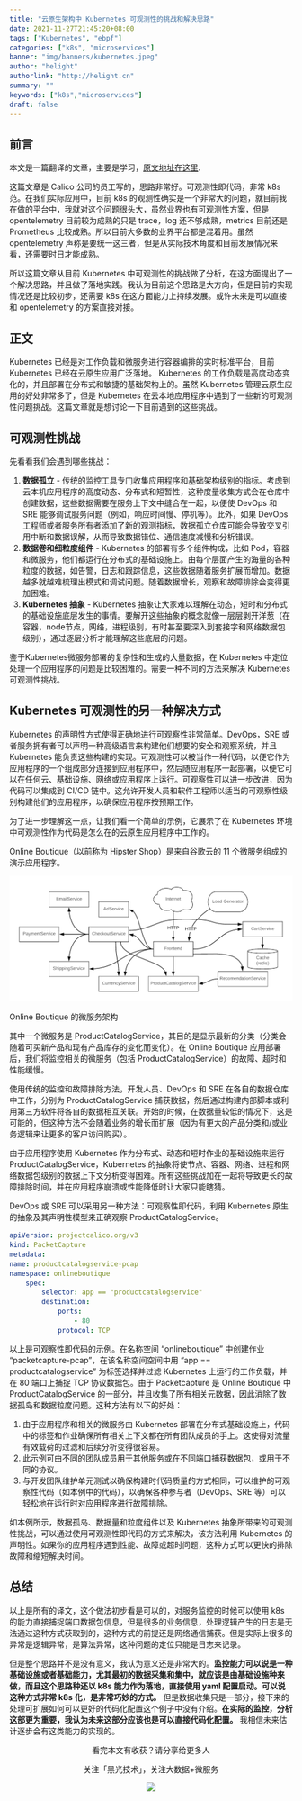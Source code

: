```yaml
---
title: "云原生架构中 Kubernetes 可观测性的挑战和解决思路"
date: 2021-11-27T21:45:20+08:00
tags: ["Kubernetes", "ebpf"]
categories: ["k8s", "microservices"]
banner: "img/banners/kubernetes.jpeg"
author: "helight"
authorlink: "http://helight.cn"
summary: ""
keywords: ["k8s","microservices"]
draft: false
---
```


## 前言
本文是一篇翻译的文章，主要是学习，[原文地址在这里](https://www.tigera.io/blog/kubernetes-observability-challenges-in-cloud-native-architecture/).

这篇文章是 Calico 公司的员工写的，思路非常好。可观测性即代码，非常 k8s 范。在我们实际应用中，目前 k8s 的观测性确实是一个非常大的问题，就目前我在做的平台中，我就对这个问题很头大，虽然业界也有可观测性方案，但是 opentelemetry 目前较为成熟的只是 trace，log 还不够成熟，metrics 目前还是 Prometheus 比较成熟。所以目前大多数的业界平台都是混着用。虽然 opentelemetry 声称是要统一这三者，但是从实际技术角度和目前发展情况来看，还需要时日才能成熟。

所以这篇文章从目前 Kubernetes 中可观测性的挑战做了分析，在这方面提出了一个解决思路，并且做了落地实践。我认为目前这个思路是大方向，但是目前的实现情况还是比较初步，还需要 k8s 在这方面能力上持续发展。或许未来是可以直接和 opentelemetry 的方案直接对接。

## 正文
Kubernetes 已经是对工作负载和微服务进行容器编排的实时标准平台，目前 Kubernetes 已经在云原生应用广泛落地。 Kubernetes 的工作负载是高度动态变化的，并且部署在分布式和敏捷的基础架构上的。虽然 Kubernetes 管理云原生应用的好处非常多了，但是 Kubernetes 在云本地应用程序中遇到了一些新的可观测性问题挑战。这篇文章就是想讨论一下目前遇到的这些挑战。

## 可观测性挑战
先看看我们会遇到哪些挑战：
1. **数据孤立** - 传统的监控工具专门收集应用程序和基础架构级别的指标。考虑到云本机应用程序的高度动态、分布式和短暂性，这种度量收集方式会在仓库中创建数据，这些数据需要在服务上下文中缝合在一起，以便使 DevOps 和 SRE 能够调试服务问题（例如，响应时间慢、停机等）。此外，如果 DevOps 工程师或者服务所有者添加了新的观测指标，数据孤立仓库可能会导致交叉引用中断和数据误解，从而导致数据错位、通信速度减慢和分析错误。
2. **数据卷和细粒度组件** - Kubernetes 的部署有多个组件构成，比如 Pod，容器和微服务，他们都运行在分布式的基础设施上。由每个层面产生的海量的各种粒度的数据，如告警，日志和跟踪信息，这些数据随着服务扩展而增加。数据越多就越难梳理出模式和调试问题。随着数据增长，观察和故障排除会变得更加困难。
3. **Kubernetes 抽象** - Kubernetes 抽象让大家难以理解在动态，短时和分布式的基础设施底层发生的事情。要解开这些抽象的概念就像一层层剥开洋葱（在容器，node节点，网络，进程级别，有时甚至要深入到套接字和网络数据包级别），通过逐层分析才能理解这些底层的问题。
 
鉴于Kubernetes微服务部署的复杂性和生成的大量数据，在 Kubernetes 中定位处理一个应用程序的问题是比较困难的。需要一种不同的方法来解决 Kubernetes 可观测性挑战。

## Kubernetes 可观测性的另一种解决方式
Kubernetes 的声明性方式使得正确地进行可观察性非常简单。DevOps，SRE 或者服务拥有者可以声明一种高级语言来构建他们想要的安全和观察系统，并且 Kubernetes 能负责这些构建的实现。可观测性可以被当作一种代码，以便它作为应用程序的一个组成部分连接到应用程序中，然后随应用程序一起部署，以便它可以在任何云、基础设施、网络或应用程序上运行。可观察性可以进一步改进，因为代码可以集成到 CI/CD 链中。这允许开发人员和软件工程师以适当的可观察性级别构建他们的应用程序，以确保应用程序按预期工作。

为了进一步理解这一点，让我们看一个简单的示例，它展示了在 Kubernetes 环境中可观测性作为代码是怎么在的云原生应用程序中工作的。

Online Boutique（以前称为 Hipster Shop）是来自谷歌云的 11 个微服务组成的演示应用程序。

![](imgs/Online-Boutique-microservices-architecture.png)

Online Boutique 的微服务架构

其中一个微服务是 ProductCatalogService，其目的是显示最新的分类（分类会随着可买新产品和现有产品库存的变化而变化）。在 Online Boutique 应用部署后，我们将监控相关的微服务（包括 ProductCatalogService）的故障、超时和性能缓慢。

使用传统的监控和故障排除方法，开发人员、DevOps 和 SRE 在各自的数据仓库中工作，分别为 ProductCatalogService 捕获数据，然后通过构建内部脚本或利用第三方软件将各自的数据相互关联。开始的时候，在数据量较低的情况下，这是可能的，但这种方法不会随着业务的增长而扩展（因为有更大的产品分类和/或业务逻辑来让更多的客户访问购买）。

由于应用程序使用 Kubernetes 作为分布式、动态和短时作业的基础设施来运行 ProductCatalogService，Kubernetes 的抽象将使节点、容器、网络、进程和网络数据包级别的数据上下文分析变得困难。所有这些挑战加在一起将导致更长的故障排除时间，并在应用程序崩溃或性能降低时让大家只能瞎猜。

DevOps 或 SRE 可以采用另一种方法：可观察性即代码，利用 Kubernetes 原生的抽象及其声明性模型来正确观察 ProductCatalogService。

```yaml
apiVersion: projectcalico.org/v3
kind: PacketCapture
metadata:
name: productcatalogservice-pcap
namespace: onlineboutique
    spec:
        selector: app == "productcatalogservice"
        destination:
            ports:
                - 80
            protocol: TCP
```
以上是可观察性即代码的示例。在名称空间 “onlineboutique” 中创建作业 “packetcapture-pcap”，在该名称空间空间中用 “app == productcatalogservice” 为标签选择并过滤 Kubernetes 上运行的工作负载，并在 80 端口上捕捉 TCP 协议数据包。由于 Packetcapture 是 Online Boutique 中 ProductCatalogService 的一部分，并且收集了所有相关元数据，因此消除了数据孤岛和数据粒度问题。这种方法有以下的好处：

1. 由于应用程序和相关的微服务由 Kubernetes 部署在分布式基础设施上，代码中的标签和作业确保所有相关上下文都在所有团队成员的手上。这使得对流量有效载荷的过滤和后续分析变得很容易。
2. 此示例可由不同的团队成员用于其他服务或在不同端口捕获数据包，或用于不同的协议。
3. 与开发团队维护单元测试以确保构建时代码质量的方式相同，可以维护的可观察性代码（如本例中的代码），以确保各种参与者（DevOps、SRE 等）可以轻松地在运行时对应用程序进行故障排除。

如本例所示，数据孤岛、数据量和粒度组件以及 Kubernetes 抽象所带来的可观测性挑战，可以通过使用可观测性即代码的方式来解决，该方法利用 Kubernetes 的声明性。如果你的应用程序遇到性能、故障或超时问题，这种方式可以更快的排除故障和缩短解决时间。

## 总结
以上是所有的译文，这个做法初步看是可以的，对服务监控的时候可以使用 k8s 的能力直接捕捉端口数据包信息，但是很多的业务信息，处理逻辑产生的日志是无法通过这种方式获取到的，这种方式的前提还是网络通信捕获。但是实际上很多的异常是逻辑异常，是算法异常，这种问题的定位只能是日志来记录。

但是整个思路并不是没有意义，我认为意义还是非常大的。**监控能力可以说是一种基础设施或者基础能力，尤其最初的数据采集和集中，就应该是由基础设施种来做，而且这个思路种还以 k8s 能力作为落地，直接使用 yaml 配置启动。可以说这种方式非常 k8s 化，是非常巧妙的方式。** 但是数据收集只是一部分，接下来的处理可扩展如何可以更好的代码化配置这个例子中没有介绍。**在实际的监控，分析这部更为重要，我认为未来这部分应该也是可以直接代码化配置。** 我相信未来估计逐步会有这类能力的实现的。

<center>
看完本文有收获？请分享给更多人

关注「黑光技术」，关注大数据+微服务

![](/img/qrcode_helight_tech.jpg)
</center>